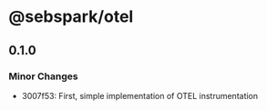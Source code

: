 # @sebspark/otel

## 0.1.0

### Minor Changes

- 3007f53: First, simple implementation of OTEL instrumentation
